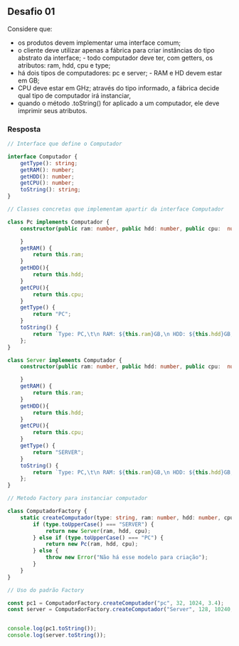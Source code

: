 ## Desafio 01

Considere que:
- os produtos devem implementar uma interface comum;
- o cliente deve utilizar apenas a fábrica para criar instâncias do tipo abstrato da interface; - todo computador deve ter, com getters, os atributos: ram, hdd, cpu e type;
- há dois tipos de computadores: pc e server; - RAM e HD devem estar em GB;
- CPU deve estar em GHz;
através do tipo informado, a fábrica decide qual tipo de computador irá instanciar,
- quando o método .toString() for aplicado a um computador, ele deve imprimir seus atributos.


### Resposta

````ts
// Interface que define o Computador

interface Computador {
    getType(): string;
    getRAM(): number;
    getHDD(): number;
    getCPU(): number;
    toString(): string;
}

// Classes concretas que implementam apartir da interface Computador

class Pc implements Computador {
    constructor(public ram: number, public hdd: number, public cpu:  number){

    }
    getRAM() {
        return this.ram;
    }
    getHDD(){
        return this.hdd;
    }
    getCPU(){
        return this.cpu;
    }
    getType() {
        return "PC";
    }
    toString() {
        return `Type: PC,\t\n RAM: ${this.ram}GB,\n HDD: ${this.hdd}GB,\n CPU: ${this.cpu}GHz.\n`;
    };
}

class Server implements Computador {
    constructor(public ram: number, public hdd: number, public cpu:  number){

    }
    getRAM() {
        return this.ram;
    }
    getHDD(){
        return this.hdd;
    }
    getCPU(){
        return this.cpu;
    }
    getType() {
        return "SERVER";
    }
    toString() {
        return `Type: PC,\t\n RAM: ${this.ram}GB,\n HDD: ${this.hdd}GB,\n CPU: ${this.cpu}GHz.\n`;
    };
}

// Metodo Factory para instanciar computador

class ComputadorFactory {
    static createComputador(type: string, ram: number, hdd: number, cpu: number) {
        if (type.toUpperCase() === "SERVER") {
            return new Server(ram, hdd, cpu);
        } else if (type.toUpperCase() === "PC") {
            return new Pc(ram, hdd, cpu);
        } else {
            throw new Error("Não há esse modelo para criação");
        }
    }
}

// Uso do padrão Factory

const pc1 = ComputadorFactory.createComputador("pc", 32, 1024, 3.4);
const server = ComputadorFactory.createComputador("Server", 128, 10240, 3.8);


console.log(pc1.toString());
console.log(server.toString()); 

````
